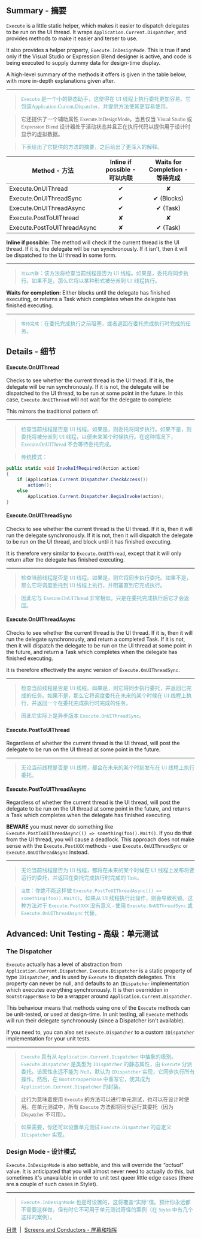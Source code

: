 Summary - 摘要
-------

`Execute` is a little static helper, which makes it easier to dispatch delegates to be run on the UI thread. It wraps `Application.Current.Dispatcher`, and provides methods to make it easier and terser to use.

It also provides a helper property, `Execute.InDesignMode`. This is true if and only if the Visual Studio or Expression Blend designer is active, and code is being executed to supply dummy data for design-time display.

A high-level summary of the methods it offers is given in the table below, with more in-depth explanations given after.

---
><font color="#63aebb" face="微软雅黑">`Execute` 是一个小的静态助手，这使得在 UI 线程上执行委托更加容易。它包装Application.Current.Dispatcher，并提供方法使其更容易使用。

>它还提供了一个辅助属性 Execute.InDesignMode。当且仅当 Visual Studio 或 Expression Blend 设计器处于活动状态并且正在执行代码以提供用于设计时显示的虚拟数据。

>下表给出了它提供的方法的摘要，之后给出了更深入的解释。</font>

Method - 方法                | Inline if possible - 可以内联 | Waits for Completion - 等待完成
----------------------------|:-------------------:|:--------------------:
Execute.OnUIThread          | ✔                   | ✘
Execute.OnUIThreadSync      | ✔                   | ✔ (Blocks)
Execute.OnUIThreadAsync     | ✔                   | ✔ (Task)
Execute.PostToUIThread      | ✘                   | ✘
Execute.PostToUIThreadAsync | ✘                   | ✔ (Task)

**Inline if possible:** The method will check if the current thread is the UI thread. If it is, the delegate will be run synchronously. If it isn't, then it will be dispatched to the UI thread in some form.

---
><font color="#63aebb" face="微软雅黑">`可以内联`：该方法将检查当前线程是否为 UI 线程。如果是，委托将同步执行。如果不是，那么它将以某种形式被分派到 UI 线程执行。</font>

**Waits for completion:** Either blocks until the delegate has finished executing, or returns a Task which completes when the delegate has finished executing.

---
><font color="#63aebb" face="微软雅黑">`等待完成`：在委托完成执行之前阻塞，或者返回在委托完成执行时完成的任务。</font>

Details - 细节
-------

#### Execute.OnUIThread
Checks to see whether the current thread is the UI thead. If it is, the delegate will be run synchronously. If it is not, the delegate will be dispatched to the UI thread, to be run at some point in the future. In this case, `Execute.OnUIThread` will not wait for the delegate to complete.

This mirrors the traditional pattern of:

---
><font color="#63aebb" face="微软雅黑">检查当前线程是否是 UI 线程。如果是，则委托将同步执行。如果不是，则委托将被分派到 UI 线程，以便未来某个时候执行。在这种情况下，Execute.OnUIThread 不会等待委托完成。

>传统模式： </font>

```csharp
public static void InvokeIfRequired(Action action)
{
    if (Application.Current.Dispatcher.CheckAccess())
        action();
    else
        Application.Current.Dispatcher.BeginInvoke(action);
}
```

#### Execute.OnUIThreadSync
Checks to see whether the current thread is the UI thread. If it is, then it will run the delegate synchronously. If it is not, then it will dispatch the delegate to be run on the UI thread, and block until it has finished executing.

It is therefore very similar to `Execute.OnUIThread`, except that it will only return after the delegate has finished executing.

---
><font color="#63aebb" face="微软雅黑">检查当前线程是否是 UI 线程。如果是，则它将同步执行委托。如果不是，那么它将调度委托到 UI 线程上执行，并阻塞直到它完成执行。

>因此它与 Execute.OnUIThread 非常相似，只是在委托完成执行后它才会返回。</font>

#### Execute.OnUIThreadAsync
Checks to see whether the current thread is the UI thread. If it is, then it will run the delegate synchronously, and return a completed Task. If it is not, then it will dispatch the delegate to be run on the UI thread at some point in the future, and return a Task which completes when the delegate has finished executing.

It is therefore effectively the async version of `Execute.OnUIThreadSync`.

---
><font color="#63aebb" face="微软雅黑">检查当前线程是否是 UI 线程。如果是，则它将同步执行委托，并返回已完成的任务。如果不是，那么它将调度委托在未来的某个时候在 UI 线程上执行，并返回一个在委托完成执行时完成的任务。

>因此它实际上是异步版本 `Execute.OnUIThreadSync`。</font>

#### Execute.PostToUIThread
Regardless of whether the current thread is the UI thread, will post the delegate to be run on the UI thread at some point in the future. 

---
><font color="#63aebb" face="微软雅黑">无论当前线程是否是 UI 线程，都会在未来的某个时刻发布在 UI 线程上执行委托。</font>

#### Execute.PostToUIThreadAsync
Regardless of whether the current thread is the UI thread, will post the delegate to be run on the UI thread at some point in the future, and returns a Task which completes when the delegate has finished executing.

**BEWARE** you must never do something like `Execute.PostToUIThreadAsync(() => something(foo)).Wait()`. If you do that from the UI thread, you will cause a deadlock. This approach does not make sense with the `Execute.PostXXX` methods - use `Execute.OnUIThreadSync` or `Execute.OnUIThreadAsync` instead.

---
><font color="#63aebb" face="微软雅黑">无论当前线程是否为 UI 线程，都将在未来的某个时候在 UI 线程上发布将要运行的委托，并返回在委托完成执行时完成的 Task。

>`注意`：你绝不能这样做 `Execute.PostToUIThreadAsync(() => something(foo)).Wait()`。如果从 UI 线程执行此操作，则会导致死锁。这种方法对于 `Execute.PostXXX` 没有意义 - 使用 `Execute.OnUIThreadSync` 或 `Execute.OnUIThreadAsync` 代替。</font>

Advanced: Unit Testing - 高级：单元测试
----------------------

### The Dispatcher

`Execute` actually has a level of abstraction from `Application.Current.Dispatcher`.
`Execute.Dispatcher` is a static property of type `IDispatcher`, and is used by `Execute` to dispatch delegates.
This property can never be null, and defaults to an `IDispatcher` implementation which executes everything synchronously. It is then overridden in `BootstrapperBase` to be a wrapper around `Application.Current.Dispatcher`.

This behaviour means that methods using one of the `Execute` methods can be unit-tested, or used at design-time.
In unit testing, all `Execute` methods will run their delegate synchronously (since a Dispatcher isn't available).

If you need to, you can also set `Execute.Dispatcher` to a custom `IDispatcher` implementation for your unit tests. 

---
><font color="#63aebb" face="微软雅黑">`Execute` 具有从 `Application.Current.Dispatcher` 中抽象的级别。`Execute.Dispatcher` 是类型为 `IDispatcher` 的静态属性，由 `Execute` 分派委托。该属性永远不能为 Null，默认为 `IDispatcher` 实现，它同步执行所有操作。然后，在 `BootstrapperBase` 中重写它，使其成为 `Application.Current.Dispatcher` 的封装。 

>此行为意味着使用 `Execute` 的方法可以进行单元测试，也可以在设计时使用。在单元测试中，所有 `Execute` 方法都将同步运行其委托（因为 Dispatcher 不可用）。

>如果需要，你还可以设置单元测试 `Execute.Dispatcher` 的自定义 `IDispatcher` 实现。</font>

### Design Mode - 设计模式

`Execute.InDesignMode` is also settable, and this will override the *"actual"* value.
It is anticipated that you will almost never need to actually do this, but sometimes it's unavailable in order to unit test queer little edge cases (there are a couple of such cases in Stylet).

---
><font color="#63aebb" face="微软雅黑">`Execute.InDesignMode` 也是可设置的，这将覆盖“实际”值。预计你永远都不需要这样做，但有时它不可用于单元测试奇怪的案例（在 Stylet 中有几个这样的案例）。</font>

[目录](./Index.md)&nbsp;&nbsp;|&nbsp;&nbsp;[Screens and Conductors - 屏幕和指挥](./Screens-and-Conductors.md)